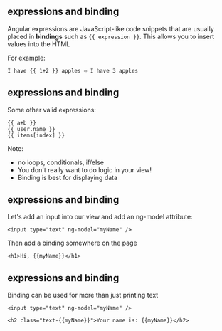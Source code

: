 ## expressions and binding

Angular expressions are JavaScript-like code snippets that are usually placed in **bindings** such as `{{ expression }}`. <!-- .element: cite="https://docs.angularjs.org/guide/expression" -->
This allows you to insert values into the HTML

For example:

```
I have {{ 1+2 }} apples ⇨ I have 3 apples
```


## expressions and binding
Some other valid expressions:

```
{{ a+b }}
{{ user.name }}
{{ items[index] }}
```
Note:
- no loops, conditionals, if/else
- You don't really want to do logic in your view!
- Binding is best for displaying data



## expressions and binding
Let's add an input into our view and add an ng-model attribute:
```
<input type="text" ng-model="myName" />
```

Then add a binding somewhere on the page
```
<h1>Hi, {{myName}}</h1>
```


## expressions and binding
Binding can be used for more than just printing text
```
<input type="text" ng-model="myName" />
```

```
<h2 class="text-{{myName}}">Your name is: {{myName}}</h2>
```
